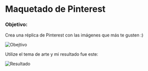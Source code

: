 # Maquetado de Pinterest

### Objetivo:  
Crea una réplica de Pinterest con las imágenes que más te gusten :)

![Obejtivo](http://i64.tinypic.com/k3nfww.png)

Utilize el tema de arte y mi resultado fue este:

![Resultado](http://i67.tinypic.com/2nsh0y.png)

